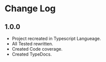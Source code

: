 # Change Log

## 1.0.0
   * Project recreated in Typescript Langueage.
   * All Tested rewritten.
   * Created Code coverage.
   * Created TypeDocs. 
   
